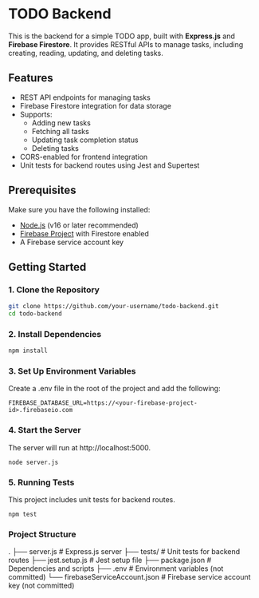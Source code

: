 # TODO Backend

This is the backend for a simple TODO app, built with **Express.js** and **Firebase Firestore**. It provides RESTful APIs to manage tasks, including creating, reading, updating, and deleting tasks.

## Features
- REST API endpoints for managing tasks
- Firebase Firestore integration for data storage
- Supports:
  - Adding new tasks
  - Fetching all tasks
  - Updating task completion status
  - Deleting tasks
- CORS-enabled for frontend integration
- Unit tests for backend routes using Jest and Supertest

## Prerequisites
Make sure you have the following installed:
- [Node.js](https://nodejs.org/) (v16 or later recommended)
- [Firebase Project](https://firebase.google.com/) with Firestore enabled
- A Firebase service account key

## Getting Started

### 1. Clone the Repository
```bash
git clone https://github.com/your-username/todo-backend.git
cd todo-backend
```

### 2. Install Dependencies
```bash
npm install
```
### 3. Set Up Environment Variables

Create a .env file in the root of the project and add the following:

```
FIREBASE_DATABASE_URL=https://<your-firebase-project-id>.firebaseio.com
```

### 4. Start the Server
The server will run at http://localhost:5000.

```
node server.js
```

### 5. Running Tests
This project includes unit tests for backend routes.

```
npm test
````
### Project Structure
.
├── server.js               # Express.js server
├── tests/                  # Unit tests for backend routes
├── jest.setup.js           # Jest setup file
├── package.json            # Dependencies and scripts
├── .env                    # Environment variables (not committed)
└── firebaseServiceAccount.json  # Firebase service account key (not committed)


